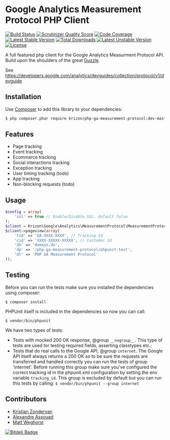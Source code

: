 Google Analytics Measurement Protocol PHP Client
===========================================================================================

[![Build Status](https://travis-ci.org/krizon/php-ga-measurement-protocol.png?branch=master)](https://travis-ci.org/krizon/php-ga-measurement-protocol)
[![Scrutinizer Quality Score](https://scrutinizer-ci.com/g/krizon/php-ga-measurement-protocol/badges/quality-score.png?s=690ba3465d629f9876678af9ae4a41a346c994ab)](https://scrutinizer-ci.com/g/krizon/php-ga-measurement-protocol/)
[![Code Coverage](https://scrutinizer-ci.com/g/krizon/php-ga-measurement-protocol/badges/coverage.png?s=17fc1b99fc85fec329329b96ecca1838fe3a5b7d)](https://scrutinizer-ci.com/g/krizon/php-ga-measurement-protocol/)
[![Latest Stable Version](https://poser.pugx.org/krizon/php-ga-measurement-protocol/v/stable.png)](https://packagist.org/packages/krizon/php-ga-measurement-protocol) [![Total Downloads](https://poser.pugx.org/krizon/php-ga-measurement-protocol/downloads.png)](https://packagist.org/packages/krizon/php-ga-measurement-protocol) [![Latest Unstable Version](https://poser.pugx.org/krizon/php-ga-measurement-protocol/v/unstable.png)](https://packagist.org/packages/krizon/php-ga-measurement-protocol) [![License](https://poser.pugx.org/krizon/php-ga-measurement-protocol/license.png)](https://packagist.org/packages/krizon/php-ga-measurement-protocol)

A full featured php client for the Google Analytics Measurment Protocol API. Build upon the shoulders of the great [Guzzle](http://docs.guzzlephp.org/en/latest/).

See https://developers.google.com/analytics/devguides/collection/protocol/v1/devguide

Installation
-------------------------------------------------------------------------------------------
Use [Composer](http://getcomposer.org/doc/00-intro.md) to add this library to your dependencies:
```bash
$ php composer.phar require krizon/php-ga-measurement-protocol:dev-master
```

Features
-------------------------------------------------------------------------------------------
- Page tracking
- Event tracking
- Ecommerce tracking
- Social interactions tracking
- Exception tracking
- User timing tracking (todo)
- App tracking
- Non-blocking requests (todo)

Usage
-------------------------------------------------------------------------------------------
```php
$config = array(
    'ssl' => true // Enable/Disable SSL, default false
);
$client = Krizon\Google\Analytics\MeasurementProtocol\MeasurementProtocolClient::factory($config);
$client->pageview(array(
    'tid' => 'UA-XXXX-XXXX', // Tracking Id 
    'cid' => 'XXXX-XXXXX-XXXXX', // Customer Id
    'dh' => 'domain.do',
    'dp' => '/php-ga-measurement-protocol/phpunit-test',
    'dt' => 'PHP GA Measurement Protocol'
));
```

Testing
-------------------------------------------------------------------------------------------
Before you can run the tests make sure you installed the dependencies using composer:

```$ composer install```

PHPUnit itself is included in the dependencies so now you can call:

```$ vendor/bin/phpunit```

We have two types of tests:

* Tests with mocked 200 OK response, @group ```__nogroup__```. This type of tests are used tor testing required fields,
asserting classtypes etc.;
* Tests that do real calls to the Google API, @group ```internet```. The Google API itself always returns a 200 OK so to
be sure the requests are transferred and handled correctly you can run the tests of group 'internet'. Before running
this group make sure you've configured the correct tracking id in the phpunit.xml configuration by setting the env variable
```tracking_id```. This group is excluded by default but you can run this tests by calling:
```$ vendor/bin/phpunit --group internet```

Contributors
-------------------------------------------------------------------------------------------
* [Kristian Zondervan](https://github.com/krizon)
* [Alexandre Assouad](https://github.com/t0k4rt)
* [Matt Weghorst](https://github.com/mattweg)

[![Bitdeli Badge](https://d2weczhvl823v0.cloudfront.net/krizon/php-ga-measurement-protocol/trend.png)](https://bitdeli.com/free "Bitdeli Badge")

